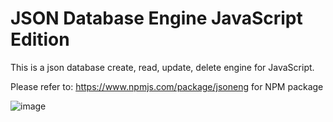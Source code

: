 # JSON Database Engine JavaScript Edition

This is a json database create, read, update, delete engine for JavaScript.

Please refer to: https://www.npmjs.com/package/jsoneng for NPM package

![image](https://user-images.githubusercontent.com/60205850/205467629-86c035ba-c31a-4fcd-945a-8b8ff5ccb195.png)
